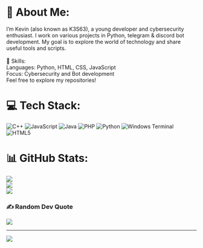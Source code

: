 # 💫 About Me:
I’m Kevin (also known as K3S63), a young developer and cybersecurity enthusiast. I work on various projects in Python, telegram & discord bot development. My goal is to explore the world of technology and share useful tools and scripts.<br><br>🔧 Skills:<br>Languages: Python, HTML, CSS, JavaScript<br>Focus: Cybersecurity and Bot development<br>Feel free to explore my repositories!


# 💻 Tech Stack:
![C++](https://img.shields.io/badge/c++-%2300599C.svg?style=for-the-badge&logo=c%2B%2B&logoColor=white) ![JavaScript](https://img.shields.io/badge/javascript-%23323330.svg?style=for-the-badge&logo=javascript&logoColor=%23F7DF1E) ![Java](https://img.shields.io/badge/java-%23ED8B00.svg?style=for-the-badge&logo=openjdk&logoColor=white) ![PHP](https://img.shields.io/badge/php-%23777BB4.svg?style=for-the-badge&logo=php&logoColor=white) ![Python](https://img.shields.io/badge/python-3670A0?style=for-the-badge&logo=python&logoColor=ffdd54) ![Windows Terminal](https://img.shields.io/badge/Windows%20Terminal-%234D4D4D.svg?style=for-the-badge&logo=windows-terminal&logoColor=white) ![HTML5](https://img.shields.io/badge/html5-%23E34F26.svg?style=for-the-badge&logo=html5&logoColor=white)
# 📊 GitHub Stats:
![](https://github-readme-stats.vercel.app/api?username=K3S63&theme=dark&hide_border=false&include_all_commits=false&count_private=false)<br/>
![](https://github-readme-streak-stats.herokuapp.com/?user=K3S63&theme=dark&hide_border=false)<br/>
![](https://github-readme-stats.vercel.app/api/top-langs/?username=K3S63&theme=dark&hide_border=false&include_all_commits=false&count_private=false&layout=compact)

### ✍️ Random Dev Quote
![](https://quotes-github-readme.vercel.app/api?type=horizontal&theme=radical)

---
[![](https://visitcount.itsvg.in/api?id=K3S63&icon=0&color=0)](https://visitcount.itsvg.in)
